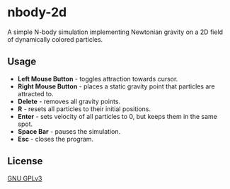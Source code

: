 # nbody-2d
A simple N-body simulation implementing Newtonian gravity on a 2D field of dynamically colored particles.

## Usage
- **Left Mouse Button** - toggles attraction towards cursor.  
- **Right Mouse Button** - places a static gravity point that particles are attracted to.  
- **Delete** - removes all gravity points.  
- **R** - resets all particles to their initial positions.  
- **Enter** - sets velocity of all particles to 0, but keeps them in the same spot.  
- **Space Bar** - pauses the simulation.  
- **Esc** - closes the program.  

## License
[GNU GPLv3](https://choosealicense.com/licenses/gpl-3.0/)
